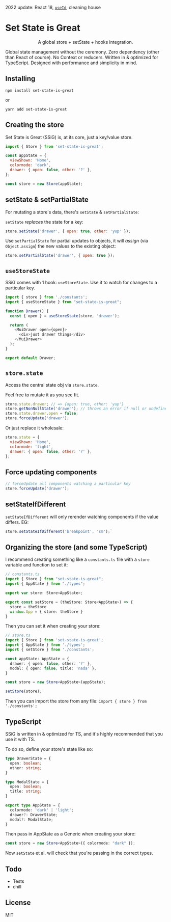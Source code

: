 2022 update: React 18, [`useId`][1], cleaning house

[1]: https://reactjs.org/docs/hooks-reference.html#useid

# Set State is Great

<p align='center'>A global store + setState + hooks integration.</p>

Global state management without the ceremony. Zero dependency (other than React of course). No Context or reducers. Written in & optimized for TypeScript. Designed with performance and simplicity in mind.

## Installing

```
npm install set-state-is-great
```

or

```
yarn add set-state-is-great
```

## Creating the store

Set State is Great (SSiG) is, at its core, just a key/value store.

```javascript
import { Store } from 'set-state-is-great';

const appState = {
  viewShown: 'Home',
  colormode: 'dark',
  drawer: { open: false, other: '?' },
};

const store = new Store(appState);
```

## setState & setPartialState

For mutating a store's data, there's `setState` & `setPartialState`:

`setState` _replaces_ the state for a key:

```javascript
store.setState('drawer', { open: true, other: 'yup' });
```

Use `setPartialState` for partial updates to objects, it will _assign_ (via `Object.assign`) the new values to the existing object:

```javascript
store.setPartialState('drawer', { open: true });
```

## `useStoreState`

SSiG comes with 1 hook: `useStoreState`.  Use it to watch for changes to a particular key.

```javascript
import { store } from './constants';
import { useStoreState } from "set-state-is-great";

function Drawer() {
  const { open } = useStoreState(store, 'drawer');

  return (
    <MuiDrawer open={open}>
      <div>just drawer things</div>
    </MuiDrawer>
  );
}

export default Drawer;
```

## `store.state`

Access the central state obj via `store.state`.

Feel free to mutate it as you see fit.

```javascript
store.state.drawer; // => {open: true, other: 'yup'}
store.getNonNullState('drawer'); // throws an error if null or undefined
store.state.drawer.open = false;
store.forceUpdate('drawer');
```

Or just replace it wholesale:

```javascript
store.state = {
  viewShown: 'Home',
  colormode: 'light',
  drawer: { open: false, other: '?' },
};
```

## Force updating components

```TypeScript
// forceUpdate all components watching a particular key
store.forceUpdate('drawer');
```

## setStateIfDifferent

`setStateIfDifferent` will only rerender watching components if the value differs. EG:

```TypeScript
store.setStateIfDifferent('breakpoint', 'sm');`
```

## Organizing the store (and some TypeScript)

I recommend creating something like a `constants.ts` file with a `store` variable and function to set it:

```TypeScript
// constants.ts
import { Store } from "set-state-is-great";
import { AppState } from "./types";

export var store: Store<AppState>;

export const setStore = (theStore: Store<AppState>) => {
  store = theStore
  window.App = { store: theStore }
}
```

Then you can set it when creating your store:

```TypeScript
// store.ts
import { Store } from 'set-state-is-great';
import { AppState } from './types';
import { setStore } from './constants';

const appState: AppState = {
  drawer: { open: false, other: '?' },
  modal: { open: false, title: 'nada' },
}

const store = new Store<AppState>(appState);

setStore(store);
```

Then you can import the store from any file: `import { store } from './constants';`

## TypeScript

SSiG is written in & optimized for TS, and it's highly recommended that you use it with TS.

To do so, define your store's state like so:

```TypeScript
type DrawerState = {
  open: boolean;
  other: string;
}

type ModalState = {
  open: boolean;
  title: string;
}

export type AppState = {
  colormode: 'dark' | 'light';
  drawer?: DrawerState;
  modal?: ModalState;
}
```

Then pass in AppState as a Generic when creating your store:

```TypeScript
const store = new Store<AppState>({ colormode: "dark" });
```

Now `setState` et al. will check that you're passing in the correct types.

## Todo

- Tests
- chill

## License

MIT
